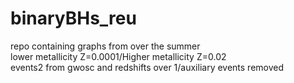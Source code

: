 # binaryBHs_reu
repo containing graphs from over the summer<br>
lower metallicity Z=0.0001/Higher metallicity Z=0.02<br>
events2 from gwosc and redshifts over 1/auxiliary events removed 
